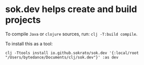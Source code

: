 # sok.dev helps create and build projects

To compile `Java` or `clojure` sources, run: `clj -T:build compile`.

To install this as a tool:
```shell
clj -Ttools install io.github.sokrato/sok.dev '{:local/root "/Users/bytedance/Documents/clj/sok.dev"}' :as dev
```